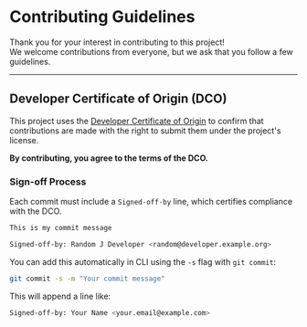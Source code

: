 # Contributing Guidelines

Thank you for your interest in contributing to this project!  
We welcome contributions from everyone, but we ask that you follow a few guidelines.

---

## Developer Certificate of Origin (DCO)

This project uses the [Developer Certificate of Origin](DCO.md) to confirm that contributions are made with the right to submit them under the project's license.

**By contributing, you agree to the terms of the DCO.**

### Sign-off Process

Each commit must include a `Signed-off-by` line, which certifies compliance with the DCO.

```bash
This is my commit message

Signed-off-by: Random J Developer <random@developer.example.org>
```
You can add this automatically in CLI using the `-s` flag with `git commit`:

```bash
git commit -s -m "Your commit message"
```
This will append a line like:

```bash
Signed-off-by: Your Name <your.email@example.com>
```


